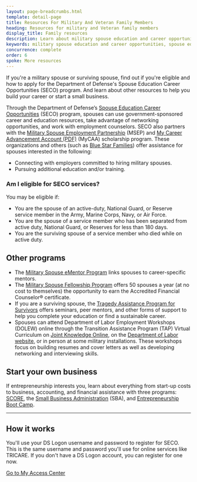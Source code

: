 ```yaml
---
layout: page-breadcrumbs.html
template: detail-page
title: Resources For Military And Veteran Family Members
heading: Resources for military and Veteran family members
display_title: Family resources
description: Learn about military spouse education and career opportunities and programs, like the Spouse Education Career Opportunities (SECO) program. SECO can help military spouses find education and career training and connect with employers who are committed to hiring military spouses.
keywords: military spouse education and career opportunities, spouse education and career opportunities, careers for military spouses
concurrence: complete
order: 6
spoke: More resources
---
```


<div class="va-introtext">

If you're a military spouse or surviving spouse, find out if you're eligible and how to apply for the Department of Defense's Spouse Education Career Opportunities (SECO) program. And learn about other resources to help you build your career or start a small business.

</div>

Through the Department of Defense’s [Spouse Education Career Opportunities](https://myseco.militaryonesource.mil/Portal/) (SECO) program, spouses can use government-sponsored career and education resources, take advantage of networking opportunities, and work with employment counselors. SECO also partners with the [Military Spouse Employment Partnership](https://msepjobs.militaryonesource.mil/msep/) (MSEP) and [My Career Advancement Account (PDF)](https://myseco.militaryonesource.mil/Portal/Media/Default/Collaterals_Catalog/Program_Overview/MyCAA-Helping-Spouses-Reach-Career-Goals.pdf) (MyCAA) scholarship program. These organizations and others (such as [Blue Star Families](https://www.bluestarfam.org/)) offer assistance for spouses interested in the following:

- Connecting with employers committed to hiring military spouses.
- Pursuing additional education and/or training.

<div class="feature" markdown="1">

### Am I eligible for SECO services?

You may be eligible if:
- You are the spouse of an active-duty, National Guard, or Reserve service member in the Army, Marine Corps, Navy, or Air Force.
- You are the spouse of a service member who has been separated from active duty, National Guard, or Reserves for less than 180 days.
- You are the surviving spouse of a service member who died while on active duty.
</div>

## Other programs
- The [Military Spouse eMentor Program](https://ementorprogram.org/p/milspouse/about) links spouses to career-specific mentors.
- The [Military Spouse Fellowship Program](http://www.saveandinvest.org/military/military-spouse-fellowship-program) offers 50 spouses a year (at no cost to themselves) the opportunity to earn the Accredited Financial Counselor® certificate.
- If you are a surviving spouse, the [Tragedy Assistance Program for Survivors](https://www.taps.org/) offers seminars, peer mentors, and other forms of support to help you complete your education or find a sustainable career.
- Spouses can attend Department of Labor Employment Workshops (DOLEW) online through the Transition Assistance Program (TAP) Virtual Curriculum on [Joint Knowledge Online](https://jkodirect.jten.mil), on the [Department of Labor website](https://www.dol.gov/vets/), or in person at some military installations. These workshops focus on building resumes and cover letters as well as developing networking and interviewing skills.

## Start your own business
If entrepreneurship interests you, learn about everything from start-up costs to business, accounting, and financial assistance with three programs: [SCORE](https://www.score.org), the [Small Business Administration](https://www.sba.gov/content/veteran-service-disabled-veteran-owned) (SBA), and [Entrepreneurship Boot Camp](https://myseco.militaryonesource.mil/Portal/Content/View/2622).

-----

## How it works
You'll use your DS Logon username and password to register for SECO. This is the same username and password you'll use for online services like TRICARE. If you don't have a DS Logon account, you can register for one now. 

[Go to My Access Center](https://myaccess.dmdc.osd.mil/my.policy)

